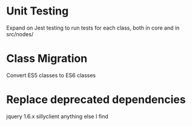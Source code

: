 
# Unit Testing

Expand on Jest testing to run tests for each class, both in core and in src/nodes/

# Class Migration

Convert ES5 classes to ES6 classes

# Replace deprecated dependencies

jquery 1.6.x
sillyclient
anything else I find

